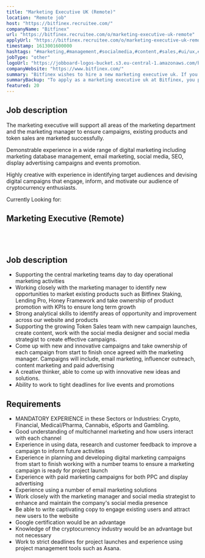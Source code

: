 ```yaml
---
title: "Marketing Executive UK (Remote)"
location: "Remote job"
host: "https://bitfinex.recruitee.com/"
companyName: "Bitfinex"
url: "https://bitfinex.recruitee.com/o/marketing-executive-uk-remote"
applyUrl: "https://bitfinex.recruitee.com/o/marketing-executive-uk-remote/c/new"
timestamp: 1613001600000
hashtags: "#marketing,#management,#socialmedia,#content,#sales,#ui/ux,#operations,#asana,#analysis,#finance"
jobType: "other"
logoUrl: "https://jobboard-logos-bucket.s3.eu-central-1.amazonaws.com/bitfinex"
companyWebsite: "https://www.bitfinex.com/"
summary: "Bitfinex wishes to hire a new marketing executive uk. If you have demonstrable experience in a wide range of digital marketing including marketing database management, email marketing, social media, SEO, display advertising campaigns and events promotion, consider applying."
summaryBackup: "To apply as a marketing executive uk at Bitfinex, you preferably need to have some knowledge of: #marketing, #management, #socialmedia."
featured: 20
---
```


## Job description

The marketing executive will support all areas of the marketing department and the marketing manager to ensure campaigns, existing products and token sales are marketed successfully.

Demonstrable experience in a wide range of digital marketing including marketing database management, email marketing, social media, SEO, display advertising campaigns and events promotion.

Highly creative with experience in identifying target audiences and devising digital campaigns that engage, inform, and motivate our audience of cryptocurrency enthusiasts.

Currently Looking for:

## Marketing Executive (Remote)

## ​

## Job description

*   Supporting the central marketing teams day to day operational marketing activities
*   Working closely with the marketing manager to identify new opportunities to market existing products such as Bitfinex Staking, Lending Pro, Honey Framework and take ownership of product promotion with KPIs to ensure long term growth
*   Strong analytical skills to identify areas of opportunity and improvement across our website and products
*   Supporting the growing Token Sales team with new campaign launches, create content, work with the social media designer and social media strategist to create effective campaigns.
*   Come up with new and innovative campaigns and take ownership of each campaign from start to finish once agreed with the marketing manager. Campaigns will include, email marketing, influencer outreach, content marketing and paid advertising
*   A creative thinker, able to come up with innovative new ideas and solutions.
*   Ability to work to tight deadlines for live events and promotions

## Requirements

*   MANDATORY EXPERIENCE in these Sectors or Industries: Crypto, Financial, Medical/Pharma, Cannabis, eSports and Gambling.
*   Good understanding of multichannel marketing and how users interact with each channel
*   Experience in using data, research and customer feedback to improve a campaign to inform future activities
*   Experience in planning and developing digital marketing campaigns from start to finish working with a number teams to ensure a marketing campaign is ready for project launch
*   Experience with paid marketing campaigns for both PPC and display advertising
*   Experience using a number of email marketing solutions
*   Work closely with the marketing manager and social media strategist to enhance and maintain the company's social media presence
*   Be able to write captivating copy to engage existing users and attract new users to the website
*   Google certification would be an advantage
*   Knowledge of the cryptocurrency industry would be an advantage but not necessary
*   Work to strict deadlines for project launches and experience using project management tools such as Asana.
